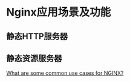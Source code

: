 # Nginx应用场景及功能


## 静态HTTP服务器


## 静态资源服务器


[What are some common use cases for NGINX?](https://medium.com/@teeppiphat/nginx-and-use-cases-8ced7e2d80dc)